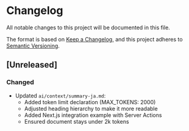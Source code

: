 # Changelog

All notable changes to this project will be documented in this file.

The format is based on [Keep a Changelog](https://keepachangelog.com/en/1.0.0/),
and this project adheres to [Semantic Versioning](https://semver.org/spec/v2.0.0.html).

## [Unreleased]

### Changed

- Updated `ai/context/summary-ja.md`:
  - Added token limit declaration (MAX_TOKENS: 2000)
  - Adjusted heading hierarchy to make it more readable
  - Added Next.js integration example with Server Actions
  - Ensured document stays under 2k tokens